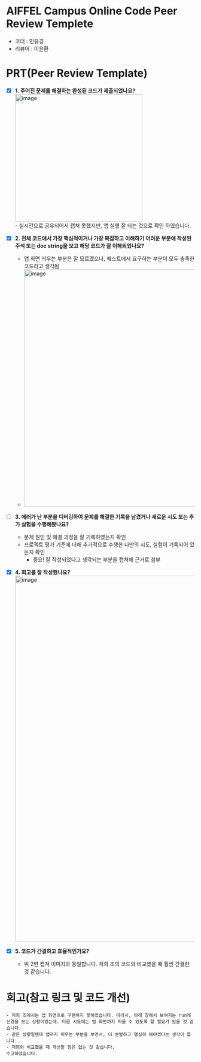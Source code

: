 # AIFFEL Campus Online Code Peer Review Templete
- 코더 : 민유경
- 리뷰어 : 이윤환


# PRT(Peer Review Template)
- [x]  **1. 주어진 문제를 해결하는 완성된 코드가 제출되었나요?**   
    <img width="340" alt="image" src="https://github.com/user-attachments/assets/fd0d8889-3f71-4fcd-8f62-9e3670f6d95a" />   
        - 실시간으로 공유되어서 캡쳐 못했지만, 앱 실행 잘 되는 것으로 확인 하였습니다.
    
- [x]  **2. 전체 코드에서 가장 핵심적이거나 가장 복잡하고 이해하기 어려운 부분에 작성된 
  주석 또는 doc string을 보고 해당 코드가 잘 이해되었나요?**   
    - 앱 화면 띄우는 부분은 잘 모르겠으나, 퀘스트에서 요구하는 부분이 모두 충족한 코드라고 생각됨   
    - <img width="632" alt="image" src="https://github.com/user-attachments/assets/3f17d58e-2e1d-40e1-bccd-cc4e6ce2695a" />

  
- [ ]  **3. 에러가 난 부분을 디버깅하여 문제를 해결한 기록을 남겼거나
  새로운 시도 또는 추가 실험을 수행해봤나요?**
    - 문제 원인 및 해결 과정을 잘 기록하였는지 확인
    - 프로젝트 평가 기준에 더해 추가적으로 수행한 나만의 시도, 
      실험이 기록되어 있는지 확인
        - 중요! 잘 작성되었다고 생각되는 부분을 캡쳐해 근거로 첨부
  
- [x]  **4. 회고를 잘 작성했나요?**
    <img width="977" alt="image" src="https://github.com/user-attachments/assets/c8793421-985f-489e-bc5e-72fdf2c12b4a" />   

    
- [x]  **5. 코드가 간결하고 효율적인가요?**
    - 위 2번 캡쳐 이미지와 동일합니다. 저희 조의 코드와 비교했을 때 훨씬 간결한 것 같습니다.


# 회고(참고 링크 및 코드 개선)
```
- 저희 조에서는 앱 화면으로 구현하지 못하였습니다. 따라서, 아래 창에서 보여지는 run에 신경을 쓰는 상황이었는데. 다음 시도에는 앱 화면까지 띄울 수 있도록 할 필요가 있을 것 같습니다.
- 같은 상황일텐데 앱까지 띄우는 부분을 보면서, 더 분발하고 열심히 해야겠다는 생각이 듭니다.
- 저희와 비교했을 때 개선할 점은 없는 것 같습니다.
수고하셨습니다. 
```
